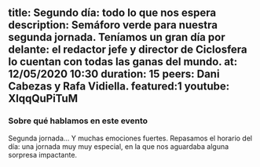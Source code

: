 title: Segundo día: todo lo que nos espera 
description: Semáforo verde para nuestra segunda jornada. Teníamos un gran día por delante: el redactor jefe y director de Ciclosfera lo cuentan con todas las ganas del mundo. 
at: 12/05/2020 10:30
duration: 15
peers: Dani Cabezas y Rafa Vidiella. 
featured:1
youtube: XlqqQuPiTuM
----
### Sobre qué hablamos en este evento

Segunda jornada... Y muchas emociones fuertes. Repasamos el horario del día: una jornada muy muy especial, en la que nos aguardaba alguna sorpresa impactante. 
